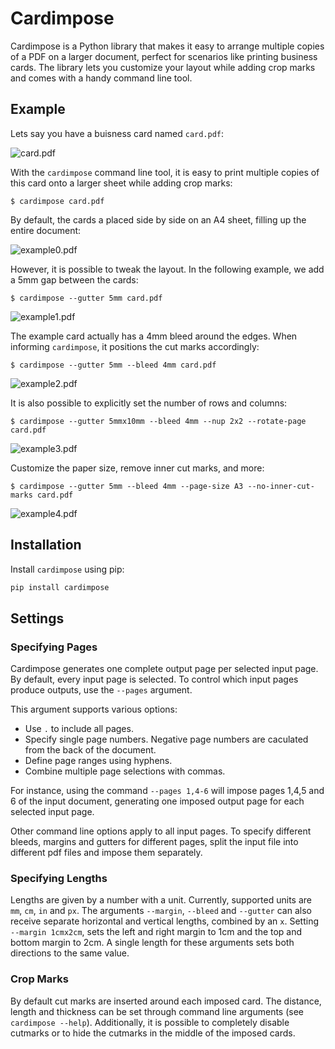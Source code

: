 # Cardimpose

Cardimpose is a Python library that makes it easy to arrange multiple copies of a PDF on a larger document, perfect for scenarios like printing business cards. The library lets you customize your layout while adding crop marks and comes with a handy command line tool.

## Example

Lets say you have a buisness card named `card.pdf`:

![card.pdf](https://github.com/frsche/cardimpose/blob/main/images/card.jpg?raw=true)

With the `cardimpose` command line tool, it is easy to print multiple copies of this card onto a larger sheet while adding crop marks:

`$ cardimpose card.pdf`

By default, the cards a placed side by side on an A4 sheet, filling up the entire document:

![example0.pdf](https://github.com/frsche/cardimpose/blob/main/images/example1.jpg?raw=true)

However, it is possible to tweak the layout.
In the following example, we add a 5mm gap between the cards:

`$ cardimpose --gutter 5mm card.pdf`

![example1.pdf](https://github.com/frsche/cardimpose/blob/main/images/example2.jpg?raw=true)

The example card actually has a 4mm bleed around the edges.
When informing `cardimpose`, it positions the cut marks accordingly:

`$ cardimpose --gutter 5mm --bleed 4mm card.pdf`

![example2.pdf](https://github.com/frsche/cardimpose/blob/main/images/example3.jpg?raw=true)

It is also possible to explicitly set the number of rows and columns:

`$ cardimpose --gutter 5mmx10mm --bleed 4mm --nup 2x2 --rotate-page card.pdf`

![example3.pdf](https://github.com/frsche/cardimpose/blob/main/images/example4.jpg?raw=true)

Customize the paper size, remove inner cut marks, and more:

`$ cardimpose --gutter 5mm --bleed 4mm --page-size A3 --no-inner-cut-marks card.pdf`

![example4.pdf](https://github.com/frsche/cardimpose/blob/main/images/example5.jpg?raw=true)

## Installation

Install `cardimpose` using pip:

```bash
pip install cardimpose
```

## Settings

### Specifying Pages

Cardimpose generates one complete output page per selected input page.
By default, every input page is selected.
To control which input pages produce outputs, use the `--pages` argument.

This argument supports various options:
- Use `.` to include all pages.
- Specify single page numbers. Negative page numbers are caculated from the back of the document.
- Define page ranges using hyphens.
- Combine multiple page selections with commas.

For instance, using the command `--pages 1,4-6` will impose pages 1,4,5 and 6 of the input document, generating one imposed output page for each selected input page.

Other command line options apply to all input pages.
To specify different bleeds, margins and gutters for different pages, split the input file into different pdf files and impose them separately.

### Specifying Lengths

Lengths are given by a number with a unit.
Currently, supported units are `mm`, `cm`, `in` and `px`.
The arguments `--margin`, `--bleed` and `--gutter` can also receive separate horizontal and vertical lengths, combined by an `x`.
Setting `--margin 1cmx2cm`, sets the left and right margin to 1cm and the top and bottom margin to 2cm.
A single length for these arguments sets both directions to the same value.

### Crop Marks

By default cut marks are inserted around each imposed card.
The distance, length and thickness can be set through command line arguments (see `cardimpose --help`).
Additionally, it is possible to completely disable cutmarks or to hide the cutmarks in the middle of the imposed cards.